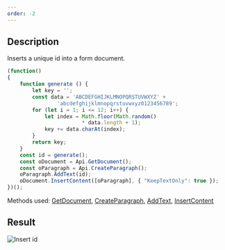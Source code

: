 ```yaml
---
order: -2
---
```


## Description

Inserts a unique id into a form document.

``` javascript
(function()
{
    function generate () {
        let key = '';
        const data = 'ABCDEFGHIJKLMNOPQRSTUVWXYZ' +
                'abcdefghijklmnopqrstuvwxyz0123456789';
        for (let i = 1; i <= 12; i++) {
            let index = Math.floor(Math.random()
                        * data.length + 1);
            key += data.charAt(index);
        }
        return key;
    }
    const id = generate();
    const oDocument = Api.GetDocument();
    const oParagraph = Api.CreateParagraph();
    oParagraph.AddText(id);
    oDocument.InsertContent([oParagraph], { "KeepTextOnly": true });
})();
```

Methods used: [GetDocument](/officeapi/textdocumentapi/api/getdocument), [CreateParagraph](/officeapi/textdocumentapi/api/createparagraph), [AddText](/officeapi/textdocumentapi/apiparagraph/addtext), [InsertContent](/officeapi/textdocumentapi/apidocument/insertcontent)

## Result

![Insert id](/assets/images/plugins/insert_id.png)
